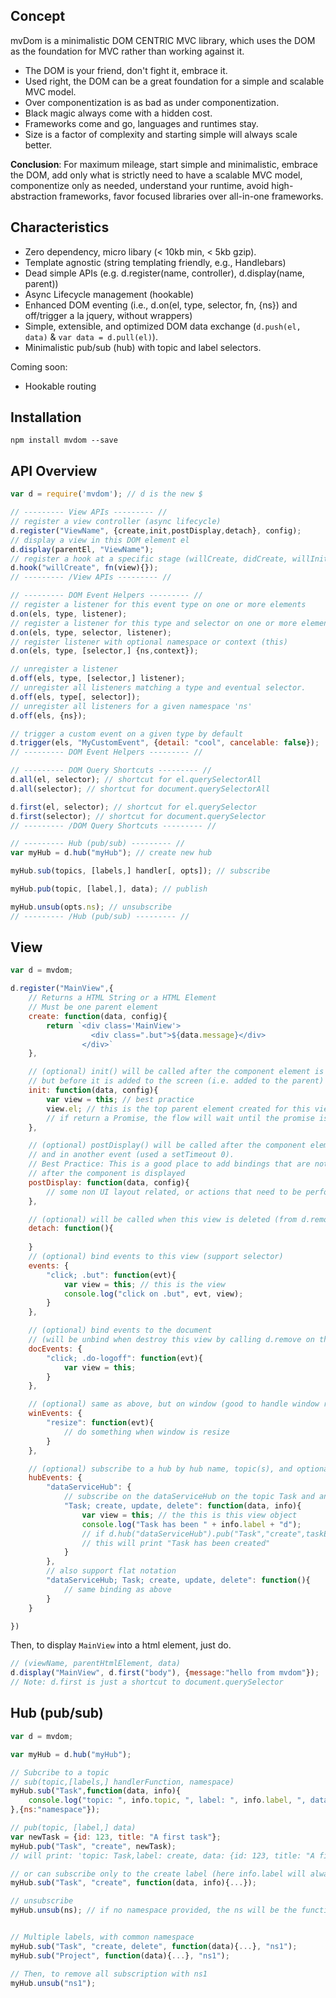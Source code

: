 ## Concept

mvDom is a minimalistic DOM CENTRIC MVC library, which uses the DOM as the foundation for MVC rather than working against it. 

- The DOM is your friend, don't fight it, embrace it. 
- Used right, the DOM can be a great foundation for a simple and scalable MVC model.
- Over componentization is as bad as under componentization.
- Black magic always come with a hidden cost.
- Frameworks come and go, languages and runtimes stay.
- Size is a factor of complexity and starting simple will always scale better.

**Conclusion**: For maximum mileage, start simple and minimalistic, embrace the DOM, add only what is strictly need to have a scalable MVC model, componentize only as needed, understand your runtime, avoid high-abstraction frameworks, favor focused libraries over all-in-one frameworks.

## Characteristics

- Zero dependency, micro libary (< 10kb min, < 5kb gzip).
- Template agnostic (string templating friendly, e.g., Handlebars)
- Dead simple APIs (e.g. d.register(name, controller), d.display(name, parent))
- Async Lifecycle management (hookable)
- Enhanced DOM eventing (i.e., d.on(el, type, selector, fn, {ns}) and off/trigger a la jquery, without wrappers)
- Simple, extensible, and optimized DOM data exchange (`d.push(el, data)` & `var data = d.pull(el)`). 
- Minimalistic pub/sub (hub) with topic and label selectors. 

Coming soon:
- Hookable routing

## Installation
```
npm install mvdom --save
```

## API Overview

```js
var d = require('mvdom'); // d is the new $

// --------- View APIs --------- //
// register a view controller (async lifecycle)
d.register("ViewName", {create,init,postDisplay,detach}, config); 
// display a view in this DOM element el 
d.display(parentEl, "ViewName"); 
// register a hook at a specific stage (willCreate, didCreate, willInit, ...)
d.hook("willCreate", fn(view){}); 
// --------- /View APIs --------- //

// --------- DOM Event Helpers --------- //
// register a listener for this event type on one or more elements
d.on(els, type, listener);
// register a listener for this type and selector on one or more elements.  
d.on(els, type, selector, listener); 
// register listener with optional namespace or context (this)
d.on(els, type, [selector,] {ns,context});

// unregister a listener
d.off(els, type, [selector,] listener);
// unregister all listeners matching a type and eventual selector. 
d.off(els, type[, selector]);
// unregister all listeners for a given namespace 'ns'
d.off(els, {ns});

// trigger a custom event on a given type by default 
d.trigger(els, "MyCustomEvent", {detail: "cool", cancelable: false});
// --------- DOM Event Helpers --------- //

// --------- DOM Query Shortcuts --------- //
d.all(el, selector); // shortcut for el.querySelectorAll
d.all(selector); // shortcut for document.querySelectorAll

d.first(el, selector); // shortcut for el.querySelector
d.first(selector); // shortcut for document.querySelector
// --------- /DOM Query Shortcuts --------- //

// --------- Hub (pub/sub) --------- //
var myHub = d.hub("myHub"); // create new hub

myHub.sub(topics, [labels,] handler[, opts]); // subscribe

myHub.pub(topic, [label,], data); // publish

myHub.unsub(opts.ns); // unsubscribe
// --------- /Hub (pub/sub) --------- //
```

## View 

```js
var d = mvdom;

d.register("MainView",{
    // Returns a HTML String or a HTML Element
    // Must be one parent element
    create: function(data, config){
        return `<div class='MainView'>
                  <div class=".but">${data.message}</div>
                </div>`
    }, 

    // (optional) init() will be called after the component element is created
    // but before it is added to the screen (i.e. added to the parent)
    init: function(data, config){
        var view = this; // best practice
        view.el; // this is the top parent element created for this view
        // if return a Promise, the flow will wait until the promise is resolved
    }, 

    // (optional) postDisplay() will be called after the component element is added to the dom
    // and in another event (used a setTimeout 0). 
    // Best Practice: This is a good place to add bindings that are not related to UI layout, or need to be done
    // after the component is displayed
    postDisplay: function(data, config){
        // some non UI layout related, or actions that need to be performed after the component is displayed. 
    }, 

    // (optional) will be called when this view is deleted (from d.remove or d.empty on a parent)
    detach: function(){
        
    }
    // (optional) bind events to this view (support selector)
    events: {
        "click; .but": function(evt){
            var view = this; // this is the view
            console.log("click on .but", evt, view);
        }
    }, 

    // (optional) bind events to the document 
    // (will be unbind when destroy this view by calling d.remove on this element or parents or d.empty on any parent )
    docEvents: {
        "click; .do-logoff": function(evt){
            var view = this;            
        }
    }, 

    // (optional) same as above, but on window (good to handle window resize)
    winEvents: {
        "resize": function(evt){
            // do something when window is resize
        }
    }, 

    // (optional) subscribe to a hub by hub name, topic(s), and optional label(s)
    hubEvents: {
        "dataServiceHub": {
            // subscribe on the dataServiceHub on the topic Task and any labels "create" "update" or "delete"
            "Task; create, update, delete": function(data, info){
                var view = this; // the this is this view object
                console.log("Task has been " + info.label + "d");
                // if d.hub("dataServiceHub").pub("Task","create",taskEntity)
                // this will print "Task has been created"
            }
        }, 
        // also support flat notation
        "dataServiceHub; Task; create, update, delete": function(){
            // same binding as above
        }
    }

})
```

Then, to display `MainView` into a html element, just do. 

```js
// (viewName, parentHtmlElement, data)
d.display("MainView", d.first("body"), {message:"hello from mvdom"});
// Note: d.first is just a shortcut to document.querySelector
```



## Hub (pub/sub)
```js
var d = mvdom;

var myHub = d.hub("myHub");

// Subcribe to a topic
// sub(topic,[labels,] handlerFunction, namespace)
myHub.sub("Task",function(data, info){
    console.log("topic: ", info.topic, ", label: ", info.label, ", data: ", data);
},{ns:"namespace"});

// pub(topic, [label,] data)
var newTask = {id: 123, title: "A first task"};
myHub.pub("Task", "create", newTask);
// will print: 'topic: Task,label: create, data: {id: 123, title: "A first task"}'

// or can subscribe only to the create label (here info.label will always be "create")
myHub.sub("Task", "create", function(data, info){...});

// unsubscribe
myHub.unsub(ns); // if no namespace provided, the ns will be the function, and used as Key


// Multiple labels, with common namespace
myHub.sub("Task", "create, delete", function(data){...}, "ns1");
myHub.sub("Project", function(data){...}, "ns1");

// Then, to remove all subscription with ns1
myHub.unsub("ns1");
```

